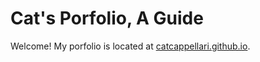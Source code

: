# Cat's Porfolio, A Guide
Welcome! My porfolio is located at [catcappellari.github.io](https://catcappellari.github.io). 
